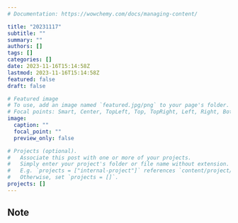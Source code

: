 ```yaml
---
# Documentation: https://wowchemy.com/docs/managing-content/

title: "20231117"
subtitle: ""
summary: ""
authors: []
tags: []
categories: []
date: 2023-11-16T15:14:58Z
lastmod: 2023-11-16T15:14:58Z
featured: false
draft: false

# Featured image
# To use, add an image named `featured.jpg/png` to your page's folder.
# Focal points: Smart, Center, TopLeft, Top, TopRight, Left, Right, BottomLeft, Bottom, BottomRight.
image:
  caption: ""
  focal_point: ""
  preview_only: false

# Projects (optional).
#   Associate this post with one or more of your projects.
#   Simply enter your project's folder or file name without extension.
#   E.g. `projects = ["internal-project"]` references `content/project/deep-learning/index.md`.
#   Otherwise, set `projects = []`.
projects: []
---
```


## Note

